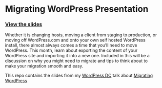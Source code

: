 Migrating WordPress Presentation
==========================

### [View the slides](http://kingkool68.com/migrating-wordpress/) ###

Whether it is changing hosts, moving a client from staging to production, or moving off WordPress.com and onto your own self hosted WordPress install, there almost always comes a time that you'll need to move WordPress.  This month, learn about exporting the content of your WordPress site and importing it into a new one. Included in this will be a discussion on why you might need to migrate and tips to think about to make your migration smooth and easy.

This repo contains the slides from my [WordPress DC](http://www.meetup.com/wordpressdc/) talk about [Migrating WordPress ](http://www.meetup.com/wordpressdc/events/107712332/) 